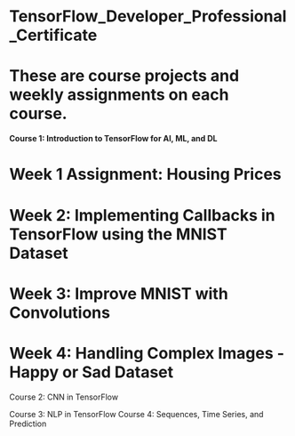 # TensorFlow_Developer_Professional_Certificate 
# These are course projects and weekly assignments on each course.

**Course 1: Introduction to TensorFlow for AI, ML, and DL**
  # Week 1 Assignment: Housing Prices
  # Week 2: Implementing Callbacks in TensorFlow using the MNIST Dataset
  # Week 3: Improve MNIST with Convolutions
  # Week 4: Handling Complex Images - Happy or Sad Dataset
Course 2: CNN in TensorFlow

Course 3: NLP in TensorFlow
Course 4: Sequences, Time Series, and Prediction
